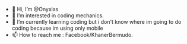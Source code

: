 - 👋 Hi, I’m @Onyxias
- 👀 I’m interested in coding mechanics.
- 🌱 I’m currently learning coding but i don't know where im going to do coding because im using only mobile
- 📫 How to reach me : Facebook/KhanerBermudo.

<!---
Onyxias/Onyxias is a ✨ special ✨ repository because its `README.md` (this file) appears on your GitHub profile.
You can click the Preview link to take a look at your changes.
--->
